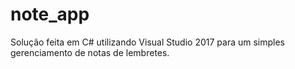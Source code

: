 # note_app
Solução feita em C# utilizando Visual Studio 2017 para um simples gerenciamento de notas de lembretes.
